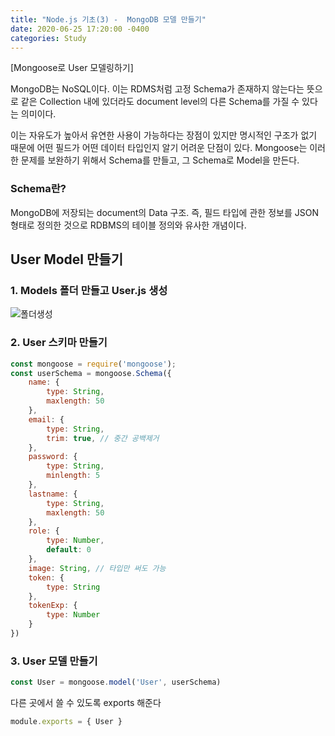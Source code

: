 ```yaml
---
title: "Node.js 기초(3) -  MongoDB 모델 만들기"	
date: 2020-06-25 17:20:00 -0400	
categories: Study
---
```


[Mongoose로 User 모델링하기]	

MongoDB는 NoSQL이다. 이는 RDMS처럼 고정 Schema가 존재하지 않는다는 뜻으로 같은 Collection 내에 있더라도 document level의 다른 Schema를 가질 수 있다는 의미이다.	

이는 자유도가 높아서 유연한 사용이 가능하다는 장점이 있지만 명시적인 구조가 없기 때문에 어떤 필드가 어떤 데이터 타입인지 알기 어려운 단점이 있다. Mongoose는 이러한 문제를 보완하기 위해서 Schema를 만들고, 그 Schema로 Model을 만든다.	



### Schema란?	

MongoDB에 저장되는 document의 Data 구조. 즉, 필드 타입에 관한 정보를 JSON 형태로 정의한 것으로 RDBMS의 테이블 정의와 유사한 개념이다.	



## User Model 만들기	

### 1. Models 폴더 만들고 User.js 생성	

![폴더생성](../../assets/images/study/node3/폴더생성.PNG)	



### 2. User 스키마 만들기	

```	javascript
const mongoose = require('mongoose');	
const userSchema = mongoose.Schema({	
    name: {	
        type: String,	
        maxlength: 50	
    },	
    email: {	
        type: String,	
        trim: true, // 중간 공백제거	
    },	
    password: {	
        type: String,	
        minlength: 5	
    },	
    lastname: {	
        type: String,	
        maxlength: 50	
    },	
    role: {	
        type: Number,	
        default: 0	
    },	
    image: String, // 타입만 써도 가능	
    token: {	
        type: String	
    },	
    tokenExp: {	
        type: Number	
    }	
})	
```



### 3. User 모델 만들기	

```	javascript
const User = mongoose.model('User', userSchema)	
```

다른 곳에서 쓸 수 있도록 exports 해준다	

```	javascript
module.exports = { User }	
```
